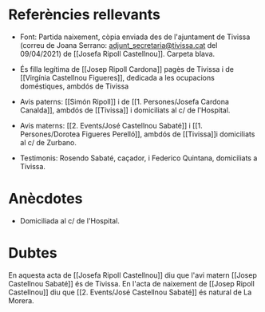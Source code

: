 # Referències rellevants

- Font: Partida naixement, còpia enviada des de l'ajuntament de Tivissa (correu de Joana Serrano: adjunt_secretaria@tivissa.cat del 09/04/2021) de [[Josefa Ripoll Castellnou]]. Carpeta blava.

-  És filla legítima de [[Josep Ripoll Cardona]] pagès de Tivissa i de [[Virgínia Castellnou Figueres]], dedicada a les ocupacions doméstiques, ambdós de Tivissa

-  Avis paterns: [[Simón Ripoll]]  i de [[1. Persones/Josefa Cardona Canalda]], ambdós de [[Tivissa]] i domiciliats al c/ de l'Hospital.
 -  Avis materns: [[2. Events/José Castellnou Sabaté]]  i [[1. Persones/Dorotea Figueres Perelló]], ambdós de [[Tivissa]]i domiciliats al c/ de Zurbano.

-  Testimonis: Rosendo Sabaté, caçador, i Federico Quintana, domiciliats a Tivissa.

# Anècdotes
- Domiciliada al c/ de l'Hospital.

# Dubtes
En aquesta acta de [[Josefa Ripoll Castellnou]] diu que l'avi matern [[Josep Castellnou Sabaté]] és de Tivissa. En l'acta de naixement de [[Josep Ripoll Castellnou]] diu que [[2. Events/José Castellnou Sabaté]] és natural de La Morera.

